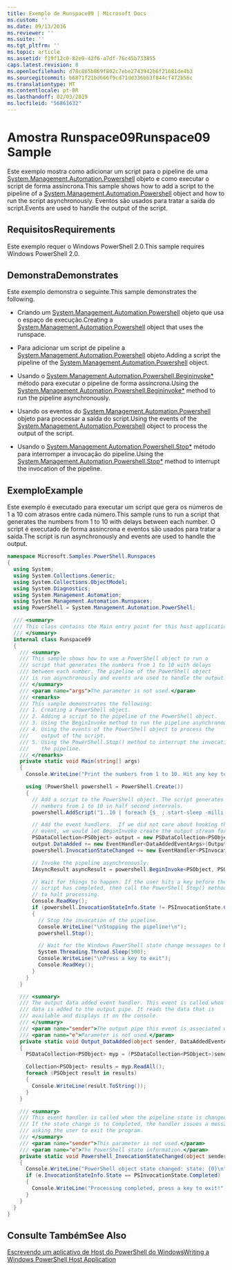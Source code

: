 ```yaml
---
title: Exemplo de Runspace09 | Microsoft Docs
ms.custom: ''
ms.date: 09/13/2016
ms.reviewer: ''
ms.suite: ''
ms.tgt_pltfrm: ''
ms.topic: article
ms.assetid: f19f12c0-82e9-42f6-a7df-76c45b733855
caps.latest.revision: 8
ms.openlocfilehash: d78c865b869f802c7ebe2743942b6f21681de4b3
ms.sourcegitcommit: b6871f21bd666f9cd71dd336bb3f844cf472b56c
ms.translationtype: MT
ms.contentlocale: pt-BR
ms.lasthandoff: 02/03/2019
ms.locfileid: "56861632"
---
```

# <a name="runspace09-sample"></a><span data-ttu-id="cffa4-102">Amostra Runspace09</span><span class="sxs-lookup"><span data-stu-id="cffa4-102">Runspace09 Sample</span></span>

<span data-ttu-id="cffa4-103">Este exemplo mostra como adicionar um script para o pipeline de uma [System.Management.Automation.Powershell](/dotnet/api/system.management.automation.powershell) objeto e como executar o script de forma assíncrona.</span><span class="sxs-lookup"><span data-stu-id="cffa4-103">This sample shows how to add a script to the pipeline of a [System.Management.Automation.Powershell](/dotnet/api/system.management.automation.powershell) object and how to run the script asynchronously.</span></span> <span data-ttu-id="cffa4-104">Eventos são usados para tratar a saída do script.</span><span class="sxs-lookup"><span data-stu-id="cffa4-104">Events are used to handle the output of the script.</span></span>

## <a name="requirements"></a><span data-ttu-id="cffa4-105">Requisitos</span><span class="sxs-lookup"><span data-stu-id="cffa4-105">Requirements</span></span>

<span data-ttu-id="cffa4-106">Este exemplo requer o Windows PowerShell 2.0.</span><span class="sxs-lookup"><span data-stu-id="cffa4-106">This sample requires Windows PowerShell 2.0.</span></span>

## <a name="demonstrates"></a><span data-ttu-id="cffa4-107">Demonstra</span><span class="sxs-lookup"><span data-stu-id="cffa4-107">Demonstrates</span></span>

<span data-ttu-id="cffa4-108">Este exemplo demonstra o seguinte.</span><span class="sxs-lookup"><span data-stu-id="cffa4-108">This sample demonstrates the following.</span></span>

- <span data-ttu-id="cffa4-109">Criando um [System.Management.Automation.Powershell](/dotnet/api/system.management.automation.powershell) objeto que usa o espaço de execução.</span><span class="sxs-lookup"><span data-stu-id="cffa4-109">Creating a [System.Management.Automation.Powershell](/dotnet/api/system.management.automation.powershell) object that uses the runspace.</span></span>

- <span data-ttu-id="cffa4-110">Para adicionar um script de pipeline a [System.Management.Automation.Powershell](/dotnet/api/system.management.automation.powershell) objeto.</span><span class="sxs-lookup"><span data-stu-id="cffa4-110">Adding a script the pipeline of the [System.Management.Automation.Powershell](/dotnet/api/system.management.automation.powershell) object.</span></span>

- <span data-ttu-id="cffa4-111">Usando o [System.Management.Automation.Powershell.Begininvoke\*](/dotnet/api/System.Management.Automation.PowerShell.BeginInvoke) método para executar o pipeline de forma assíncrona.</span><span class="sxs-lookup"><span data-stu-id="cffa4-111">Using the [System.Management.Automation.Powershell.Begininvoke\*](/dotnet/api/System.Management.Automation.PowerShell.BeginInvoke) method to run the pipeline asynchronously.</span></span>

- <span data-ttu-id="cffa4-112">Usando os eventos do [System.Management.Automation.Powershell](/dotnet/api/system.management.automation.powershell) objeto para processar a saída do script.</span><span class="sxs-lookup"><span data-stu-id="cffa4-112">Using the events of the [System.Management.Automation.Powershell](/dotnet/api/system.management.automation.powershell) object to process the output of the script.</span></span>

- <span data-ttu-id="cffa4-113">Usando o [System.Management.Automation.Powershell.Stop\*](/dotnet/api/System.Management.Automation.PowerShell.Stop) método para interromper a invocação do pipeline.</span><span class="sxs-lookup"><span data-stu-id="cffa4-113">Using the [System.Management.Automation.Powershell.Stop\*](/dotnet/api/System.Management.Automation.PowerShell.Stop) method to interrupt the invocation of the pipeline.</span></span>

## <a name="example"></a><span data-ttu-id="cffa4-114">Exemplo</span><span class="sxs-lookup"><span data-stu-id="cffa4-114">Example</span></span>

<span data-ttu-id="cffa4-115">Este exemplo é executado para executar um script que gera os números de 1 a 10 com atrasos entre cada número.</span><span class="sxs-lookup"><span data-stu-id="cffa4-115">This sample runs to run a script that generates the numbers from 1 to 10 with delays between each number.</span></span> <span data-ttu-id="cffa4-116">O script é executado de forma assíncrona e eventos são usados para tratar a saída.</span><span class="sxs-lookup"><span data-stu-id="cffa4-116">The script is run asynchronously and events are used to handle the output.</span></span>

```csharp
namespace Microsoft.Samples.PowerShell.Runspaces
{
  using System;
  using System.Collections.Generic;
  using System.Collections.ObjectModel;
  using System.Diagnostics;
  using System.Management.Automation;
  using System.Management.Automation.Runspaces;
  using PowerShell = System.Management.Automation.PowerShell;

  /// <summary>
  /// This class contains the Main entry point for this host application.
  /// </summary>
  internal class Runspace09
  {
    /// <summary>
    /// This sample shows how to use a PowerShell object to run a
    /// script that generates the numbers from 1 to 10 with delays
    /// between each number. The pipeline of the PowerShell object
    /// is run asynchronously and events are used to handle the output.
    /// </summary>
    /// <param name="args">The parameter is not used.</param>
    /// <remarks>
    /// This sample demonstrates the following:
    /// 1. Creating a PowerShell object.
    /// 2. Adding a script to the pipeline of the PowerShell object.
    /// 3. Using the BeginInvoke method to run the pipeline asynchronously.
    /// 4. Using the events of the PowerShell object to process the
    ///    output of the script.
    /// 5. Using the PowerShell.Stop() method to interrupt the invocation of
    ///    the pipeline.
    /// </remarks>
    private static void Main(string[] args)
    {
      Console.WriteLine("Print the numbers from 1 to 10. Hit any key to halt processing\n");

      using (PowerShell powershell = PowerShell.Create())
      {
        // Add a script to the PowerShell object. The script generates the
        // numbers from 1 to 10 in half second intervals.
        powershell.AddScript("1..10 | foreach {$_ ; start-sleep -milli 500}");

        // Add the event handlers.  If we did not care about hooking the DataAdded
        // event, we would let BeginInvoke create the output stream for us.
        PSDataCollection<PSObject> output = new PSDataCollection<PSObject>();
        output.DataAdded += new EventHandler<DataAddedEventArgs>(Output_DataAdded);
        powershell.InvocationStateChanged += new EventHandler<PSInvocationStateChangedEventArgs>(Powershell_InvocationStateChanged);

        // Invoke the pipeline asynchronously.
        IAsyncResult asyncResult = powershell.BeginInvoke<PSObject, PSObject>(null, output);

        // Wait for things to happen. If the user hits a key before the
        // script has completed, then call the PowerShell Stop() method
        // to halt processing.
        Console.ReadKey();
        if (powershell.InvocationStateInfo.State != PSInvocationState.Completed)
        {
          // Stop the invocation of the pipeline.
          Console.WriteLine("\nStopping the pipeline!\n");
          powershell.Stop();

          // Wait for the Windows PowerShell state change messages to be displayed.
          System.Threading.Thread.Sleep(500);
          Console.WriteLine("\nPress a key to exit");
          Console.ReadKey();
        }
      }
    }

    /// <summary>
    /// The output data added event handler. This event is called when
    /// data is added to the output pipe. It reads the data that is
    /// available and displays it on the console.
    /// </summary>
    /// <param name="sender">The output pipe this event is associated with.</param>
    /// <param name="e">Parameter is not used.</param>
    private static void Output_DataAdded(object sender, DataAddedEventArgs e)
    {
      PSDataCollection<PSObject> myp = (PSDataCollection<PSObject>)sender;

      Collection<PSObject> results = myp.ReadAll();
      foreach (PSObject result in results)
      {
        Console.WriteLine(result.ToString());
      }
    }

    /// <summary>
    /// This event handler is called when the pipeline state is changed.
    /// If the state change is to Completed, the handler issues a message
    /// asking the user to exit the program.
    /// </summary>
    /// <param name="sender">This parameter is not used.</param>
    /// <param name="e">The PowerShell state information.</param>
    private static void Powershell_InvocationStateChanged(object sender, PSInvocationStateChangedEventArgs e)
    {
      Console.WriteLine("PowerShell object state changed: state: {0}\n", e.InvocationStateInfo.State);
      if (e.InvocationStateInfo.State == PSInvocationState.Completed)
      {
        Console.WriteLine("Processing completed, press a key to exit!");
      }
    }
  }
}
```

## <a name="see-also"></a><span data-ttu-id="cffa4-117">Consulte Também</span><span class="sxs-lookup"><span data-stu-id="cffa4-117">See Also</span></span>

[<span data-ttu-id="cffa4-118">Escrevendo um aplicativo de Host do PowerShell do Windows</span><span class="sxs-lookup"><span data-stu-id="cffa4-118">Writing a Windows PowerShell Host Application</span></span>](./writing-a-windows-powershell-host-application.md)